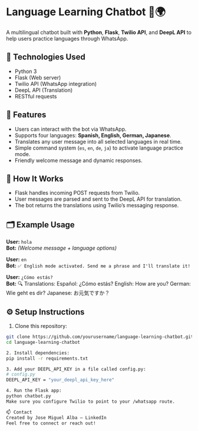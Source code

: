 # Language Learning Chatbot 🧠🌍

A multilingual chatbot built with **Python**, **Flask**, **Twilio API**, and **DeepL API** to help users practice languages through WhatsApp.


## 🔧 Technologies Used
- Python 3
- Flask (Web server)
- Twilio API (WhatsApp integration)
- DeepL API (Translation)
- RESTful requests


## 📌 Features
- Users can interact with the bot via WhatsApp.
- Supports four languages: **Spanish, English, German, Japanese**.
- Translates any user message into all selected languages in real time.
- Simple command system (`es`, `en`, `de`, `ja`) to activate language practice mode.
- Friendly welcome message and dynamic responses.


## 🧠 How It Works
- Flask handles incoming POST requests from Twilio.
- User messages are parsed and sent to the DeepL API for translation.
- The bot returns the translations using Twilio’s messaging response.
  

## 🗂 Example Usage
**User:** `hola`  
**Bot:** *(Welcome message + language options)*

**User:** `en`  
**Bot:** `✅ English mode activated. Send me a phrase and I'll translate it!`

**User:** `¿Cómo estás?`  
**Bot:**  🔍 Translations:
Español: ¿Cómo estás?
English: How are you?
German: Wie geht es dir?
Japanese: お元気ですか？


## ⚙️ Setup Instructions
1. Clone this repository:
```bash
git clone https://github.com/yourusername/language-learning-chatbot.git
cd language-learning-chatbot

2. Install dependencies:
pip install -r requirements.txt

3. Add your DEEPL_API_KEY in a file called config.py:
# config.py
DEEPL_API_KEY = "your_deepl_api_key_here"

4. Run the Flask app:
python chatbot.py
Make sure you configure Twilio to point to your /whatsapp route.

📫 Contact
Created by Jose Miguel Alba – LinkedIn
Feel free to connect or reach out!
